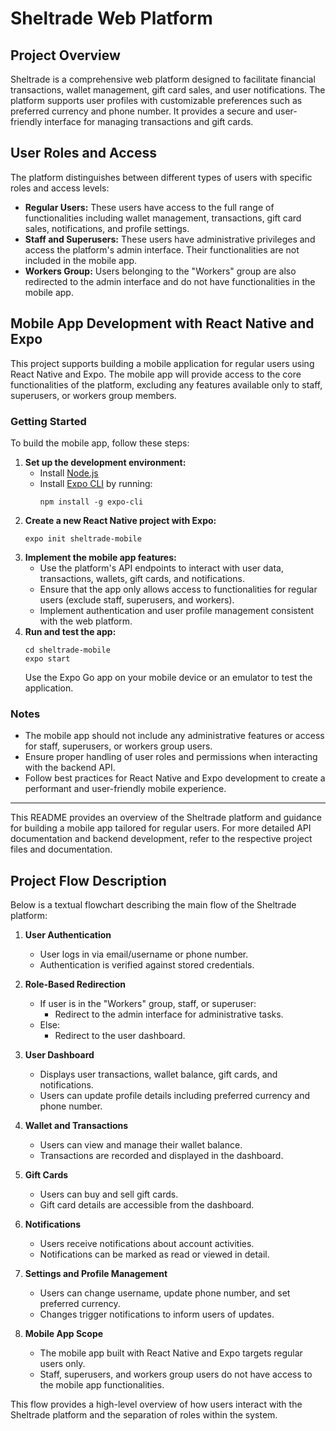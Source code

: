 # Sheltrade Web Platform

## Project Overview
Sheltrade is a comprehensive web platform designed to facilitate financial transactions, wallet management, gift card sales, and user notifications. The platform supports user profiles with customizable preferences such as preferred currency and phone number. It provides a secure and user-friendly interface for managing transactions and gift cards.

## User Roles and Access
The platform distinguishes between different types of users with specific roles and access levels:

- **Regular Users:** These users have access to the full range of functionalities including wallet management, transactions, gift card sales, notifications, and profile settings.
- **Staff and Superusers:** These users have administrative privileges and access the platform's admin interface. Their functionalities are not included in the mobile app.
- **Workers Group:** Users belonging to the "Workers" group are also redirected to the admin interface and do not have functionalities in the mobile app.

## Mobile App Development with React Native and Expo
This project supports building a mobile application for regular users using React Native and Expo. The mobile app will provide access to the core functionalities of the platform, excluding any features available only to staff, superusers, or workers group members.

### Getting Started
To build the mobile app, follow these steps:

1. **Set up the development environment:**
   - Install [Node.js](https://nodejs.org/)
   - Install [Expo CLI](https://docs.expo.dev/get-started/installation/) by running:
     ```
     npm install -g expo-cli
     ```
2. **Create a new React Native project with Expo:**
   ```
   expo init sheltrade-mobile
   ```
3. **Implement the mobile app features:**
   - Use the platform's API endpoints to interact with user data, transactions, wallets, gift cards, and notifications.
   - Ensure that the app only allows access to functionalities for regular users (exclude staff, superusers, and workers).
   - Implement authentication and user profile management consistent with the web platform.
4. **Run and test the app:**
   ```
   cd sheltrade-mobile
   expo start
   ```
   Use the Expo Go app on your mobile device or an emulator to test the application.

### Notes
- The mobile app should not include any administrative features or access for staff, superusers, or workers group users.
- Ensure proper handling of user roles and permissions when interacting with the backend API.
- Follow best practices for React Native and Expo development to create a performant and user-friendly mobile experience.

---

This README provides an overview of the Sheltrade platform and guidance for building a mobile app tailored for regular users. For more detailed API documentation and backend development, refer to the respective project files and documentation.

## Project Flow Description

Below is a textual flowchart describing the main flow of the Sheltrade platform:

1. **User Authentication**
   - User logs in via email/username or phone number.
   - Authentication is verified against stored credentials.

2. **Role-Based Redirection**
   - If user is in the "Workers" group, staff, or superuser:
     - Redirect to the admin interface for administrative tasks.
   - Else:
     - Redirect to the user dashboard.

3. **User Dashboard**
   - Displays user transactions, wallet balance, gift cards, and notifications.
   - Users can update profile details including preferred currency and phone number.

4. **Wallet and Transactions**
   - Users can view and manage their wallet balance.
   - Transactions are recorded and displayed in the dashboard.

5. **Gift Cards**
   - Users can buy and sell gift cards.
   - Gift card details are accessible from the dashboard.

6. **Notifications**
   - Users receive notifications about account activities.
   - Notifications can be marked as read or viewed in detail.

7. **Settings and Profile Management**
   - Users can change username, update phone number, and set preferred currency.
   - Changes trigger notifications to inform users of updates.

8. **Mobile App Scope**
   - The mobile app built with React Native and Expo targets regular users only.
   - Staff, superusers, and workers group users do not have access to the mobile app functionalities.

This flow provides a high-level overview of how users interact with the Sheltrade platform and the separation of roles within the system.
